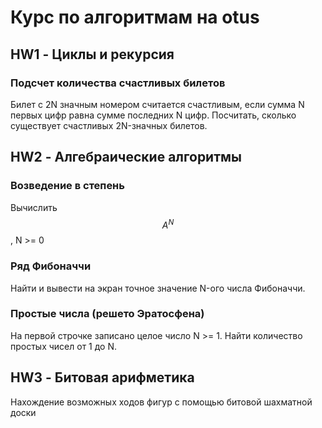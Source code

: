 # Курс по алгоритмам на otus

## HW1 - Циклы и рекурсия

### Подсчет количества счастливых билетов
Билет с 2N значным номером считается счастливым,
если сумма N первых цифр равна сумме последних N цифр.
Посчитать, сколько существует счастливых 2N-значных билетов.

## HW2 - Алгебраические алгоритмы

### Возведение в степень

Вычислить $$A^N$$, N >= 0

### Ряд Фибоначчи

Найти и вывести на экран точное значение N-ого числа Фибоначчи.

### Простые числа (решето Эратосфена)

На первой строчке записано целое число N >= 1. Найти количество простых чисел от 1 до N.

## HW3 - Битовая арифметика

Нахождение возможных ходов фигур с помощью битовой шахматной доски

